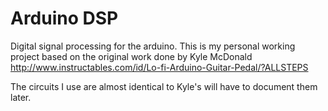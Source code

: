 Arduino DSP
===========

Digital signal processing for the arduino.
This is my personal working project based on the original
work done by Kyle McDonald
http://www.instructables.com/id/Lo-fi-Arduino-Guitar-Pedal/?ALLSTEPS

The circuits I use are almost identical to Kyle's will have to document
them later.

